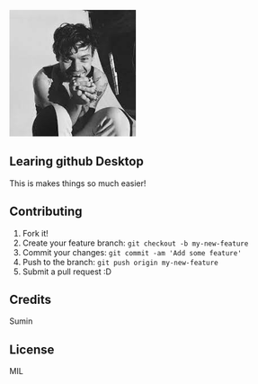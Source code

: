 ![alt text](bennerimage.jpg "Logo Title Text 1")

## Learing github Desktop

This is makes things so much easier!

## Contributing

1. Fork it!
2. Create your feature branch: `git checkout -b my-new-feature`
3. Commit your changes: `git commit -am 'Add some feature'`
4. Push to the branch: `git push origin my-new-feature`
5. Submit a pull request :D

## Credits

Sumin

## License

MIL 
